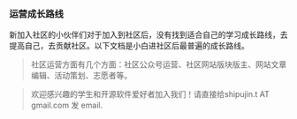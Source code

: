 ### 运营成长路线

新加入社区的小伙伴们对于加入到社区后，没有找到适合自己的学习成长路线，去提高自己，去贡献社区。以下文档是小白进社区后最普遍的成长路线。

> 社区运营方面有几个方面：社区公众号运营、社区网站版块版主、网站文章编辑、活动策划、志愿者等。


> 欢迎感兴趣的学生和开源软件爱好者加入我们！请直接给shipujin.t AT gmail.com 发 email.
  

